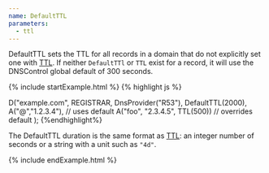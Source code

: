 ```yaml
---
name: DefaultTTL
parameters:
  - ttl
---
```


DefaultTTL sets the TTL for all records in a domain that do not explicitly set one with [TTL](#TTL). If neither `DefaultTTl` or `TTL` exist for a record,
it will use the DNSControl global default of 300 seconds.

{% include startExample.html %}
{% highlight js %}

D("example.com", REGISTRAR, DnsProvider("R53"),
  DefaultTTL(2000),
  A("@","1.2.3.4"), // uses default
  A("foo", "2.3.4.5", TTL(500)) // overrides default
);
{%endhighlight%}

The DefaultTTL duration is the same format as [TTL](#TTL): an integer number of seconds
or a string with a unit such as `"4d"`.

{% include endExample.html %}
